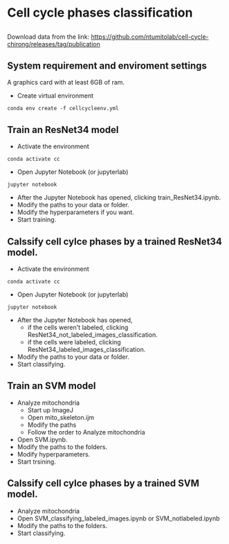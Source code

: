 # Cell cycle phases classification

##
Download data from the link: https://github.com/ntumitolab/cell-cycle-chirong/releases/tag/publication

## System requirement and enviroment settings
A  graphics card with at least 6GB of ram.

- Create virtual environment
```shell
conda env create -f cellcycleenv.yml
```

## Train an ResNet34 model
- Activate the environment
```shell
conda activate cc
```
- Open Jupyter Notebook (or jupyterlab)
```shell
jupyter notebook
```
- After the Jupyter Notebook has opened, clicking train_ResNet34.ipynb.  
- Modify the paths to your data or folder.  
- Modify the hyperparameters if you want.  
- Start training.  

## Calssify cell cylce phases by a trained ResNet34 model.
- Activate the environment
```shell
conda activate cc
```
- Open Jupyter Notebook (or jupyterlab)
```shell
jupyter notebook
```

- After the Jupyter Notebook has opened,
    - if the cells weren't labeled, clicking ResNet34_not_labeled_images_classification.
    - if the cells were labeled, clicking ResNet34_labeled_images_classification.
- Modify the paths to your data or folder.
- Start classifying.
    
## Train an SVM model
- Analyze mitochondria
    - Start up ImageJ
    - Open mito_skeleton.ijm
    - Modify the paths
    - Follow the order to Analyze mitochondria
- Open SVM.ipynb.
- Modify the paths to the folders.
- Modify hyperparameters.
- Start trsining.

## Calssify cell cylce phases by a trained SVM model.
- Analyze mitochondria
- Open SVM_classifying_labeled_images.ipynb or SVM_notlabeled.ipynb
- Modify the paths to the folders.
- Start classifying.

